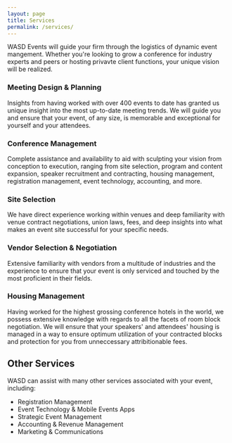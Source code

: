 ```yaml
---
layout: page
title: Services
permalink: /services/
---
```


WASD Events will guide your firm through the logistics of dynamic event mangement. Whether you're looking to grow a conference for industry experts and peers or hosting privavte client functions, your unique vision will be realized.

### Meeting Design & Planning

Insights from having worked with over 400 events to date has granted us unique insight into the most up-to-date meeting trends. We will guide you and ensure that your event, of any size, is memorable and exceptional for yourself and your attendees.

### Conference Management

Complete assistance and availability to aid with sculpting your vision from conception to execution, ranging from site selection, program and content expansion, speaker recruitment and contracting, housing management, registration management, event technology, accounting, and more.

### Site Selection

We have direct experience working within venues and deep familiarity with venue contract negotiations, union laws, fees, and deep insights into what makes an event site successful for your specific needs.

### Vendor Selection & Negotiation

Extensive familiarity with vendors from a multitude of industries and the experience to ensure that your event is only serviced and touched by the most proficient in their fields.

### Housing Management

Having worked for the highest grossing conference hotels in the world, we possess extensive knowledge with regards to all the facets of room block negotiation. We will ensure that your speakers' and attendees' housing is managed in a way to ensure optimum utilization of your contracted blocks and protection for you from unneccessary attribitionable fees.

## Other Services

WASD can assist with many other services associated with your event, including:

* Registration Management
* Event Technology & Mobile Events Apps
* Strategic Event Management
* Accounting & Revenue Management
* Marketing & Communications
